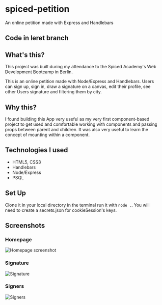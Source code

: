 # spiced-petition
An online petition made with Express and Handlebars

## **Code in leret branch**

## What's this?

This project was built during my attendance to the Spiced Academy's Web Development Bootcamp in Berlin.

This is an online petition made with Node/Express and Handlebars. Users can sign up, sign in, draw a signature on a canvas, edit their profile, see other Users signature and filtering them by city.

## Why this?

I found building this App very useful as my very first component-based project to get used and comfortable working with components and passing props between parent and children. It was also very useful to learn the concept of mounting within a component.

## Technologies I used

- HTML5, CSS3
- Handlebars
- Node/Express
- PSQL

## Set Up

Clone it in your local directory in the terminal run it with `node .`. You will need to create a secrets.json for cookieSession's keys. 

## Screenshots

### Homepage
![Homepage screenshot](https://github.com/l-legren/spiced-petition/blob/leret/public/images/screenshot/homepage.jpg)

### Signature
![Signature](https://github.com/l-legren/spiced-petition/blob/leret/public/images/screenshot/signature.jpg)

### Signers
![Signers](https://github.com/l-legren/spiced-petition/blob/leret/public/images/screenshot/signers.jpg)
